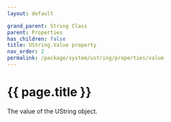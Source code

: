 ```yaml
---
layout: default

grand_parent: String Class
parent: Properties
has_children: false
title: UString.Value property
nav_order: 2
permalink: /package/system/ustring/properties/value
---
```

# {{ page.title }}

The value of the UString object.